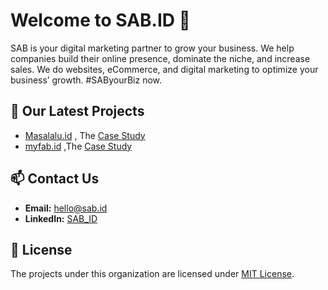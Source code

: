 # Welcome to SAB.ID 👋


SAB is your digital marketing partner to grow your business. We help companies build their online presence, dominate the niche, and increase sales.
We do websites, eCommerce, and digital marketing to optimize your business’ growth. #SAByourBiz now.

## 🤝 Our Latest Projects

- [Masalalu.id](https://www.masalalu.id/) , The [Case Study](https://www.sab.id/masalalu/)
- [myfab.id](https://www.myfab.id/) ,The [Case Study](https://www.sab.id/myfab/)



## 📫 Contact Us

- **Email:** [hello@sab.id](mailto:hello@sab.id)
- **LinkedIn:** [SAB_ID](https://www.linkedin.com/company/sabyourbiz/)

## 📖 License

The projects under this organization are licensed under [MIT License](#).
